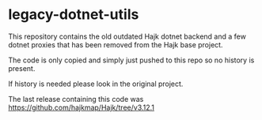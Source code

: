 # legacy-dotnet-utils
This repository contains the old outdated Hajk dotnet backend and a few dotnet proxies that has been removed from the Hajk base project. 

The code is only copied and simply just pushed to this repo so no history is present.

If history is needed please look in the original project.

The last release containing this code was https://github.com/hajkmap/Hajk/tree/v3.12.1
